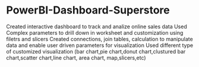 # PowerBI-Dashboard-Superstore
Created interactive dashboard to track and analize online sales data
Used Complex parameters to drill down in worksheet and customization using filetrs and slicers
Created connections, join tables, calculation to manipulate data and enable user driven parameters for visualization 
Used different type of customized visualization (bar chart,pie chart,donut chart,clustured bar chart,scatter chart,line chart,
area chart, map,slicers,etc)

